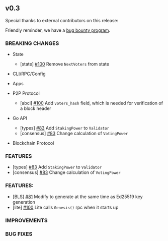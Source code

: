 ## v0.3

Special thanks to external contributors on this release:

Friendly reminder, we have a [bug bounty program](https://hackerone.com/tendermint).

### BREAKING CHANGES

- State
  - [state] [\#100](https://github.com/line/tendermint/pull/100) Remove `NextVoters` from state

- CLI/RPC/Config

- Apps

- P2P Protocol
  - [abci] [\#100](https://github.com/line/tendermint/pull/100) Add `voters_hash` field, which is needed for verification of a block header

- Go API
    - [types] [\#83](https://github.com/line/tendermint/pull/83) Add `StakingPower` to `Validator`
    - [consensus] [\#83](https://github.com/line/tendermint/pull/83) Change calculation of `VotingPower`
- Blockchain Protocol

### FEATURES

  - [types] [\#83](https://github.com/line/tendermint/pull/83) Add `StakingPower` to `Validator`
  - [consensus] [\#83](https://github.com/line/tendermint/pull/83) Change calculation of `VotingPower`

### FEATURES:
- [BLS] [\#81](https://github.com/line/tendermint/issues/81) Modify to generate at the same time as Ed25519 key generation
- [lite] [\#100](https://github.com/line/tendermint/pull/100) Lite calls `Genesis()` rpc when it starts up

### IMPROVEMENTS

### BUG FIXES
